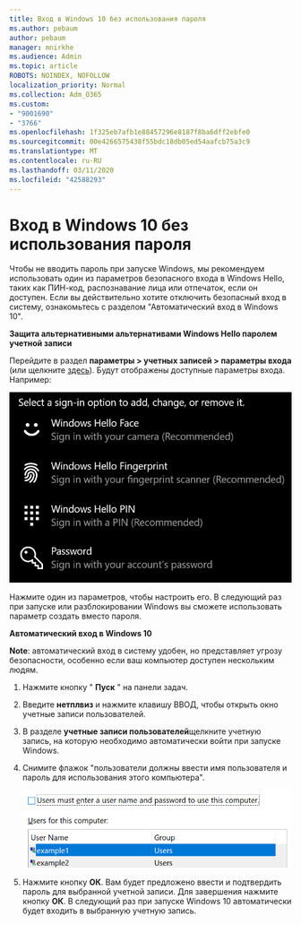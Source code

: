 ```yaml
---
title: Вход в Windows 10 без использования пароля
ms.author: pebaum
author: pebaum
manager: mnirkhe
ms.audience: Admin
ms.topic: article
ROBOTS: NOINDEX, NOFOLLOW
localization_priority: Normal
ms.collection: Adm_O365
ms.custom:
- "9001690"
- "3766"
ms.openlocfilehash: 1f325eb7afb1e88457296e8187f8ba6dff2ebfe0
ms.sourcegitcommit: 00e4266575438f55bdc18db05ed54aafcb75a3c9
ms.translationtype: MT
ms.contentlocale: ru-RU
ms.lasthandoff: 03/11/2020
ms.locfileid: "42588293"
---
```

# <a name="sign-in-to-windows-10-without-using-a-password"></a>Вход в Windows 10 без использования пароля

Чтобы не вводить пароль при запуске Windows, мы рекомендуем использовать один из параметров безопасного входа в Windows Hello, таких как ПИН-код, распознавание лица или отпечаток, если он доступен. Если вы действительно хотите отключить безопасный вход в систему, ознакомьтесь с разделом "Автоматический вход в Windows 10".

**Защита альтернативными альтернативами Windows Hello паролем учетной записи**

Перейдите в раздел **параметры > учетных записей > параметры входа** (или щелкните [здесь](ms-settings:signinoptions?activationSource=GetHelp)). Будут отображены доступные параметры входа. Например:

![Параметры входа.](media/sign-in-options.png)

Нажмите один из параметров, чтобы настроить его. В следующий раз при запуске или разблокировании Windows вы сможете использовать параметр создать вместо пароля. 

**Автоматический вход в Windows 10**

**Note**: автоматический вход в систему удобен, но представляет угрозу безопасности, особенно если ваш компьютер доступен нескольким людям. 

1. Нажмите кнопку " **Пуск** " на панели задач.

2. Введите **нетплвиз** и нажмите клавишу ВВОД, чтобы открыть окно учетные записи пользователей.

3. В разделе **учетные записи пользователей**щелкните учетную запись, на которую необходимо автоматически войти при запуске Windows.

4. Снимите флажок "пользователи должны ввести имя пользователя и пароль для использования этого компьютера".

    ![Пользователи должны ввести параметры имени пользователя и пароля.](media/users-must-enter-username.png)

5. Нажмите кнопку **ОК**. Вам будет предложено ввести и подтвердить пароль для выбранной учетной записи. Для завершения нажмите кнопку **ОК**. В следующий раз при запуске Windows 10 автоматически будет входить в выбранную учетную запись.
